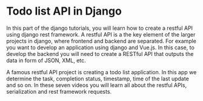 # Todo list API in Django

In this part of the django tutorials, you will learn how to create a restful API using 
django rest framework. A restful API is a the key element of the larger projects in django,
where frontend and backend are separated. For example you want to develop an application 
using django and Vue.js. In this case, to develop the backend you will need to create a RESTful
API that outputs the data in form of JSON, XML, etc. 

A famous restful API project is creating a todo list application. In this app we determine the task,
completion status, timestamp, time of the last update and so on. In these seven videos you will learn
all about the restful APIs, serialization and rest framework requests.
